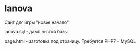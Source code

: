 # lanova
Сайт для игры "новое начало"

lanova.sql - дамп чистой базы

page.html - заготовка под страницу.
Требуется PHP7 + MySQL
